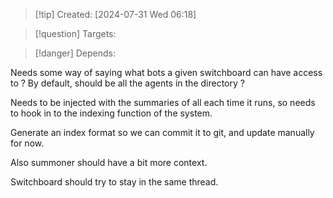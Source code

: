 
>[!tip] Created: [2024-07-31 Wed 06:18]

>[!question] Targets: 

>[!danger] Depends: 

Needs some way of saying what bots a given switchboard can have access to ?
By default, should be all the agents in the directory ?

Needs to be injected with the summaries of all each time it runs, so needs to hook in to the indexing function of the system.

Generate an index format so we can commit it to git, and update manually for now.

Also summoner should have a bit more context.

Switchboard should try to stay in the same thread.